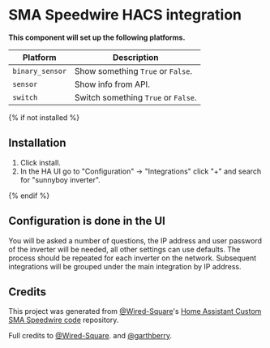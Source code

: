 # SMA Speedwire HACS integration

**This component will set up the following platforms.**

| Platform        | Description                         |
| --------------- | ----------------------------------- |
| `binary_sensor` | Show something `True` or `False`.   |
| `sensor`        | Show info from API.                 |
| `switch`        | Switch something `True` or `False`. |

{% if not installed %}

## Installation

1. Click install.
2. In the HA UI go to "Configuration" -> "Integrations" click "+" and search for "sunnyboy inverter".

{% endif %}

## Configuration is done in the UI

You will be asked a number of questions, the IP address and user password of the inverter will be needed, all other settings can use defaults.
The process should be repeated for each inverter on the network. Subsequent integrations will be grouped under the main integration by IP address.

<!---->

## Credits

This project was generated from [@Wired-Square](https://github.com/Wired-Square)'s [Home Assistant Custom SMA Speedwire code](https://github.com/Wired-Square/homeassistant-sma-sw) repository.

Full credits to [@Wired-Square](https://github.com/Wired-Square).
and [@garthberry](https://github.com/garthberry).
